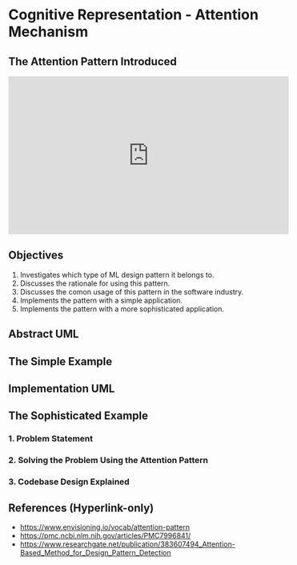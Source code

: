 # Cognitive Representation - Attention Mechanism

## The Attention Pattern Introduced
<iframe width="560" height="315" src="https://www.youtube.com/embed/eMlx5fFNoYc?si=OmvVZnhtqkIQS9ss" title="YouTube video player" frameborder="0" allow="accelerometer; autoplay; clipboard-write; encrypted-media; gyroscope; picture-in-picture; web-share" referrerpolicy="strict-origin-when-cross-origin" allowfullscreen></iframe>

## Objectives
1. Investigates which type of ML design pattern it belongs to.
2. Discusses the rationale for using this pattern.
3. Discusses the comon usage of this pattern in the software industry.
4. Implements the pattern with a simple application.
5. Implements the pattern with a more sophisticated application.

## Abstract UML

## The Simple Example

## Implementation UML

## The Sophisticated Example
### 1. Problem Statement

### 2. Solving the Problem Using the Attention Pattern

### 3. Codebase Design Explained

## References (Hyperlink-only)
- https://www.envisioning.io/vocab/attention-pattern
- https://pmc.ncbi.nlm.nih.gov/articles/PMC7996841/
- https://www.researchgate.net/publication/383607494_Attention-Based_Method_for_Design_Pattern_Detection
